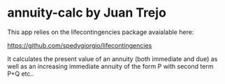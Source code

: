 # annuity-calc  by Juan Trejo

This app relies on the lifecontingencies package avaialable here:

https://github.com/spedygiorgio/lifecontingencies

It calculates the present value of an annuity (both immediate and due) as well as an increasing immediate annuity of the form P with second term P+Q etc..
